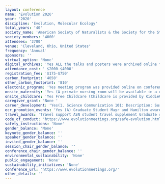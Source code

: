 ```yaml
---
layout: conference 
name: 'Evolution 2020'
year: '2020'
discipline: 'Evolution, Molecular Ecology'
total_years: '40'
society_name: 'American Society of Naturalists & the Society for the Study of Evolution'
society_members: '4000'
attendees: '2700'
venue: 'Cleveland, Ohio, United States'
frequency: 'Annual'
sponsors: ''
virtual_option: 'None'
digital_archives: 'Yes ALL the talks and posters were archived online from past meetings (https://www.evolutionmeetings.org/past--future-meetings.html)'
attendance_cost: ' $2000-$4000'
registration_fee: '$175-$750'
carbon_footprint: '4050'
other_carbon_footprint: '810'
electonic_program: 'Yes meeting program was provided online on conference website.'
onsite_maternity: 'Yes (A private nursing room will be available in a convenient location in the convention center. There will be a table, a few chairs, and a refrigerator available in the room.)'
onsite_childcare: 'Yes Free Childcare (Childcare is provided by KiddieCorp, a national organization that specializes in on-site conference childcare)'
caregiver_grant: 'None '
career_development: 'Yes(1. Science Communication 101: Description: Sure, your research is the most exciting and important science out there! But to have an impact, it must be communicated in ways that enable people to understand and compel them to care. This workshop will combine empirical evidence gained from science communication research with fun, engaging activities to provide you with strategies and approaches to help you communicate your work effectively to diverse audiences. It will also explore specific strategies for communicating “controversial” science in non-controversial, non-confrontational ways.),                        (2.Command-Line Bioinformatics for Beginners: Description: A day-long workshop that will teach 40 beginners the basics of command line programming and pipeline use for biological data. A short application is required separate from conference registration (see below), with preference given to individuals with limited access to bioinformatics resources at their current institution and/or are graduate students. $100 travel waivers are available for those with financial needs. ).                               (3.Strategies for Responding to Harassment and Bullying: Improving Workplace Climate :Description: This interactive workshop describes academic practices and institutional structures that allow for sexual harassment and other hostile behaviors, including bullying, to persist, discusses initiatives to address these as research misconduct, and provides training in personal intervention strategies to protect and support targets of harassment. As a result of this session, participants will be able to identify: (1) different ways in which sexual and other types of harassment can manifest in research environments, including fieldwork; (2) strategies for bystander intervention, and (3) resources for cultural change in academic institutions, field research environments, and professional societies. This workshop was developed by the ADVANCEGeo Partnership.​​).                         (4.Leveraging your PhD: Careers in and out of Academia: Description: The key goals of the workshop are to guide students and postdocs through the first steps of personal career exploration and necessary actions for active planning of post-graduate school or post-postdoctoral stages. In addition to small-group conversations with professionals from various careers, the session will include interactive presentations on professional branding/ marketing, networking, informational interviews, etc. Participants will leave the workshop with resources and assets to leverage against their job search.  Based on our past workshops, we expect that workshop attendees will experience greater confidence regarding career options, and with actionable items and strategies for successive efforts. ).                            (5. Reproducibility for Everyone: Description: Rigor and reproducibility are at the core of modern science and set apart scientific inquiry from pseudoscience. Several new initiatives and tools have been established to address barriers to reproducibility. While very welcome, these projects have led to a proliferation of online tools and resources which can be hard to sift through. This workshop will introduce you to reproducible workflows and a range of tools along the themes of organization, documentation, analysis, and dissemination.)               (6. Undergraduate Diversity at Evolution: Career Development Workshop: Description: This workshop is part of the Undergraduate Diversity at Evolution program which provides funds for travel, lodging, and meeting registration for undergraduate students in an effort to increase diversity. The workshop will cover topics such as networking at conferences and applying to graduate school, and is open to all undergraduates, even those not part of the UDE program.​ Lunch is provided. In the afternoon the group will be taking a field trip to the Cleveland Museum of Natural History.)                 (7. Professional Development for Undergraduate Educators: Evolution of Data in the Classroom: From Data to Data Science: Description: There is increased interest in including data science education in biology,  building on existing initiatives to enhance quantitative skills and increase experience with real data, and leveraging access to large biological data sets and computational analysis of data.  Basic quantitative skills and ability to work with data are important parts of data acumen – the foundational skills that allow students to engage in data science practices. This workshop will provide an opportunity to discuss relevant data science practices and skills for biology students to master, and resources for teaching those skills. )                  (8. Peer Review in the Journal Evolution: A Primer for Students: Description: Are you a trainee who would like to get the publication and peer review process demystified, specifically in regard to the journal Evolution? Come to this informal short session to get your questions answered and to chat with some of the editorial board. )                                       (9. Public Policy Panel Discussion: Description​: Are you interested in promoting scientific research to the public and legislators, but are not sure how to get started? This event, which will feature a panel of experts in science policy, will equip you with the tools you need to begin engaging with key decision makers in your community.).                       (10. Evolution Film Festival: Description: One of the highlights of the conference that should not be missed! We asked the science and science education communities to tell a story about evolution in 3 minutes or less using animation, art, music, dance, etc. Join us for an evening of terrifically informative and entertaining videos, while enjoying free popcorn and beer/wine/soda. To learn more and see past years’ entries, go to evolutionfilmfestival.org and follow #evofilmfest on Twitter.)              (11. iEvoBio Software Bazaar: Description: iEvoBio is a satellite event bringing together evolutionary biologists who work on a broad spectrum of problems involving computation, mathematics and statistics. More information at the iEvoBio website. Registration for iEvoBio includes two events: the Software Bazaar and a post-conference workshop. The Software Bazaar is similar to a poster  session, but presenters have laptops to show off their software instead of posters. Presenters are expected to bring their own laptops. The Software Bazaar is free to participate.)                   three more days of workshops here: https://www.evolutionmeetings.org/workshops-and-special-events.html'
ecr_promotion_events: 'Yes (A) Graduate Student Mayr and Hamilton awards: Students who are members of the Society for the Study of Evolution or the Society of Systematic Biologists may be eligible to apply for the SSEs Hamilton Award or the SSBs Ernst Mayr Award during talk submission until the early registration deadline (April 15, 2020) or until all talk slots fill. Consult the society pages linked above for eligibility criteria. Those planning to apply should sign up early for a Regular Contributed Talk, because once these slots fill, it will no longer be possible to apply for these awards. If your application is successful, you will speak in either the Mayr or Hamilton Award Symposium; if not, your talk will be scheduled during the regular concurrent sessions. Applicants will be informed the outcome of the selection process by May 15 at the latest. Talk submission is only available after your main registration has been completed.  (B)Ruth Patrick Student Poster award: The Ruth Patrick Student Poster Award was established in 2012 to recognize a student member of the American Society of Naturalists who has presented an outstanding poster at the annual meeting. Student members can indicate their eligibility for this award if they submit a poster before the early registration deadline (April 15, 2020). Ruth Patrick was a renowned limnologist, past president of the ASN (1975), and a Lifetime Honorary Member of the society. The winner of the award receives $1,000. Students will be asked to indicate their eligibility for this award during the poster submission process. Poster submission is only available after your main registration has been completed.)     (2. Evolutionary Biologists with Disabilities and Allies Coffee Mixer: Description​: Interested in meeting fellow evolutionary biologists with disabilities, chronic illness, Deaf folks, and interested allies? Want to discuss increasing the inclusion and representation of disabled students and staff in our diverse field? This is an informal chance to meet others interested in these topics, share experiences of disability in evolutionary biology, and hopefully increase our inclusion around issues of disability as a community. Anyone at any career stage and level of ability (including allies) is welcome to come join us.). (3. Women in Science Coffee Social: Description: This event offers an opportunity for attendees who identify as women or minoritized genders to meet, network, and discuss their experiences. Allies are welcome, as are scientists from all stages of their career.) (4. NSF Information Session: Description​: ​An information session on NSF funding opportunities and program changes.) (5. The John Edmonstone Coffee Social for Scientists of Color: Description​: This event is named after John Edmonstone, who was born into slavery in British Guiana and eventually taught and influenced a young Charles Darwin. Edmonstones life highlights that people of color have been present--if invisible--in the development of evolutionary biology from the beginning. This social is an opportunity to interact with evolutionary biologists at all stages of their career and training who identify as people of color, and their allies. Attendees will have the opportunity to meet, discuss their work, share experiences, establish mentor-mentee connections, and build on constructive ways to make evolutionary biology a more inclusive community.). see more here: https://www.evolutionmeetings.org/workshops-and-special-events.html'
travel_awards: 'Travel support ASN student travel supplement Graduate student members of the ASN can request to be considered for a $500 US travel award. To be eligible, the student must present a talk or poster and must not have received the travel award in the previous year. Student members of both the ASN and SSE can apply for both travel awards, but can receive a maximum of one.  SSE graduate student and postdoc travel supplement Graduate student and postdoc members of the SSE can request to be considered for a $500 US travel award. To be eligible, they must present a talk or poster and must not have received the travel award in the previous year. Postdocs must also be fewer than 6 years post-PhD without a permanent position. Student members of both the ASN and SSE can apply for both travel awards, but can receive a maximum of one.  Volunteer at the conference In return for volunteering for two ~4h shifts, graduate students can receive a rebate equal to 100percent of the regular early student member registration fee. Registration fees must be paid in advance and the rebate will be processed after the meeting, subject to satisfactory completion of assigned volunteer duties.  SSE Undergraduate Diversity at Evolution travel award The Undergraduate Diversity at Evolution (UDE) travel award brings talented and diverse undergraduates (domestic and international) to the meeting to present a poster, receive mentoring and participate in a career-oriented workshop on the Friday before the main meeting.   SSE Undergraduate Day The Society for the Study of Evolution is sponsoring registration costs for ten local (i.e. Cleveland) undergraduate students to attend the conference for one day (Saturday, June 20). Undergraduates selected for this opportunity will be paired with graduate student mentors from around the country to help them navigate through the meeting and answer any questions they may have both before and during the event.   SSE International travel stipends These stipends support attendance at the conference for scientists at various stages of their professional career (e.g., Masters/PhD students, postdocs, and lecturers). You must be a member of the SSE.   Travel support for ESEB members These stipends are for students and young scientists to attend the Evolution meeting of ASN/SSB/SSE in Cleveland, OH, USA on 19-23 June 2020. Applicants must be ESEB members and those working in high GDP countries are not eligible. The stipend will contribute to covering travel, living expenses, and early bird congress registration fees. The registration fee will be waived by the organizers, and deducted from the award, which is paid out as reimbursement after the congress based on specification of expenses. Additional information, including the application procedure, is available at https://eseb.org/prizes-funding/conference-travel-award/. '
code_of_conduct: 'https://www.evolutionmeetings.org/safe-evolution.html'
safety_instructions: 'None'
gender_balance: 'None'
keynote_gender_balance: ''
speaker_gender_balance: ''
invited_gender_balance: ''
session_chair_gender_balance: ''
conference_chair_gender_balance: ''
environmental_sustainability: 'None'
public_engagement: 'None'
sustainability_initiatives: 'None'
conference_url: 'https://www.evolutionmeetings.org/'
other_details: ''
---
```

